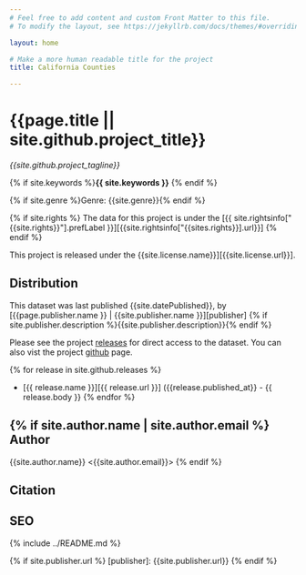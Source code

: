 ```yaml
---
# Feel free to add content and custom Front Matter to this file.
# To modify the layout, see https://jekyllrb.com/docs/themes/#overriding-theme-defaults

layout: home

# Make a more human readable title for the project
title: California Counties

---
```


{{page.title || site.github.project_title}}
===========================================

*{{site.github.project_tagline}}*

{% if site.keywords %}**{{ site.keywords }}** {% endif %}

{% if site.genre %}Genre: {{site.genre}}{% endif %}    

{% if site.rights %} The data for this project is under the [{{ site.rightsinfo["{{site.rights}}"].prefLabel }}][{{site.rightsinfo["{{sites.rights}}].url}}]
{% endif %}

This project is released under the {{site.license.name}}][{{site.license.url}}].


Distribution
------------
This dataset was last published {{site.datePublished}}, by [{{page.publisher.name }} | {{site.publisher.name }}][publisher]
{% if site.publisher.description %}{{site.publisher.description}}{% endif %}

Please see the project [releases] for direct access to the dataset. You can also vist the project [github] page.

{% for release in site.github.releases %}
  * [{{ release.name }}][{{ release.url }}] ({{release.published_at}} - {{ release.body }}
{% endfor %}

{% if site.author.name | site.author.email %}
Author
------
{{site.author.name}} <{{site.author.email}}>
{% endif %}

Citation
--------

SEO
---
{% include ../README.md %}

[website]: {{site.github.url}}
[releases]: {{site.github.releases_url}}
[github]: {{site.github.clone_url}}
{% if site.publisher.url %}
[publisher]: {{site.publisher.url}}
{% endif %}
